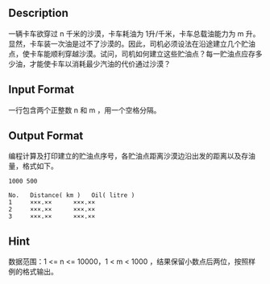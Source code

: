 ## Description

<p>一辆卡车欲穿过 n 千米的沙漠，卡车耗油为 1升/千米，卡车总载油能力为 m 升。显然，卡车装一次油是过不了沙漠的。因此，司机必须设法在沿途建立几个贮油点，使卡车能顺利穿越沙漠。试问，司机如何建立这些贮油点？每一贮油点应存多少油，才能使卡车以消耗最少汽油的代价通过沙漠？<br /></p>

## Input Format

<p>一行包含两个正整数 n 和 m ，用一个空格分隔。<br /></p>

## Output Format

<p>编程计算及打印建立的贮油点序号，各贮油点距离沙漠边沿出发的距离以及存油量，格式如下。<br /></p>

```input1
1000 500
```
```output1
No.   Distance( km )   Oil( litre )
1     ×××.××      ×××.××
2     ×××.××      ×××.××
3     ×××.××      ×××.××
```
## Hint

<p>数据范围：1 &lt;= n &lt;= 10000，1 &lt; m &lt; 1000 ，结果保留小数点后两位，按照样例的格式输出。<br /></p>
